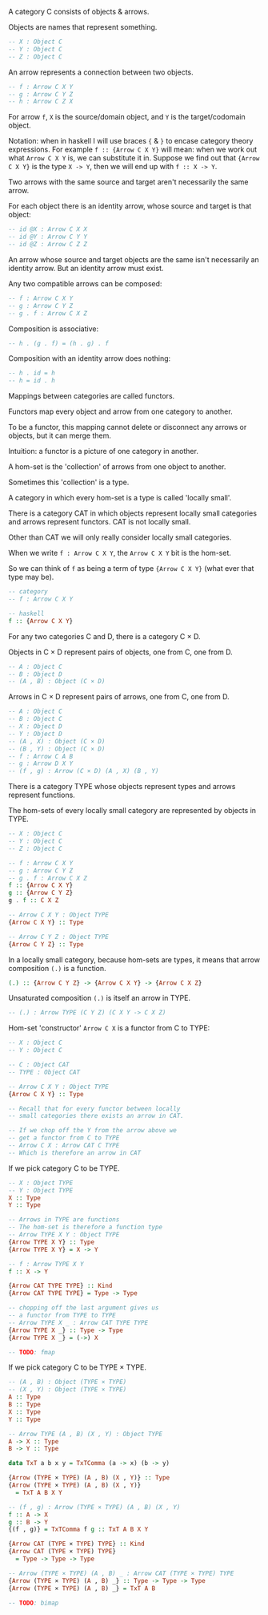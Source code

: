A category C consists of objects & arrows.

Objects are names that represent something.

```haskell
-- X : Object C
-- Y : Object C
-- Z : Object C
```

An arrow represents a connection between two objects.

```haskell
-- f : Arrow C X Y
-- g : Arrow C Y Z
-- h : Arrow C Z X
```

For arrow `f`, `X` is the source/domain object, and `Y` is the target/codomain object.

Notation: when in haskell I will use braces `{` & `}` to encase category theory
expressions.  For example `f :: {Arrow C X Y}` will mean: when we work out what
`Arrow C X Y` is, we can substitute it in.  Suppose we find out that
`{Arrow C X Y}` is the type `X -> Y`, then we will end up with `f :: X -> Y`.

Two arrows with the same source and target aren't necessarily the same arrow.

For each object there is an identity arrow, whose source and target is that
object:

```haskell
-- id @X : Arrow C X X
-- id @Y : Arrow C Y Y
-- id @Z : Arrow C Z Z
```

An arrow whose source and target objects are the same isn't necessarily an
identity arrow.  But an identity arrow must exist.

Any two compatible arrows can be composed:

```haskell
-- f : Arrow C X Y
-- g : Arrow C Y Z
-- g . f : Arrow C X Z
```

Composition is associative:

```haskell
-- h . (g . f) = (h . g) . f
```

Composition with an identity arrow does nothing:

```haskell
-- h . id = h
-- h = id . h
```

Mappings between categories are called functors.

Functors map every object and arrow from one category to another.

To be a functor, this mapping cannot delete or disconnect any arrows or
objects, but it can merge them.

Intuition: a functor is a picture of one category in another.

A hom-set is the 'collection' of arrows from one object to another.

Sometimes this 'collection' is a type.

A category in which every hom-set is a type is called 'locally small'.

There is a category CAT in which objects represent locally small categories and arrows
represent functors.  CAT is not locally small.

Other than CAT we will only really consider locally small categories.

When we write `f : Arrow C X Y`, the `Arrow C X Y` bit is the hom-set.

So we can think of `f` as being a term of type `{Arrow C X Y}` (what ever that
type may be).

```haskell
-- category
-- f : Arrow C X Y

-- haskell
f :: {Arrow C X Y}
```

For any two categories C and D, there is a category C × D.

Objects in C × D represent pairs of objects, one from C, one from D.

```haskell
-- A : Object C
-- B : Object D
-- (A , B) : Object (C × D)
```

Arrows in C × D represent pairs of arrows, one from C, one from D.

```haskell
-- A : Object C
-- B : Object C
-- X : Object D
-- Y : Object D
-- (A , X) : Object (C × D)
-- (B , Y) : Object (C × D)
-- f : Arrow C A B
-- g : Arrow D X Y
-- (f , g) : Arrow (C × D) (A , X) (B , Y)
```

There is a category TYPE whose objects represent types and arrows represent functions.

The hom-sets of every locally small category are represented by objects in TYPE.

```haskell
-- X : Object C
-- Y : Object C
-- Z : Object C

-- f : Arrow C X Y
-- g : Arrow C Y Z
-- g . f : Arrow C X Z
f :: {Arrow C X Y}
g :: {Arrow C Y Z}
g . f :: C X Z

-- Arrow C X Y : Object TYPE
{Arrow C X Y} :: Type

-- Arrow C Y Z : Object TYPE
{Arrow C Y Z} :: Type
```

In a locally small category, because hom-sets are types, it means that arrow
composition `(.)` is a function.

```haskell
(.) :: {Arrow C Y Z} -> {Arrow C X Y} -> {Arrow C X Z}
```

Unsaturated composition `(.)` is itself an arrow in TYPE.

```haskell
-- (.) : Arrow TYPE (C Y Z) (C X Y -> C X Z)
```

Hom-set 'constructor' `Arrow C X` is a functor from C to TYPE:

```haskell
-- X : Object C
-- Y : Object C

-- C : Object CAT
-- TYPE : Object CAT

-- Arrow C X Y : Object TYPE
{Arrow C X Y} :: Type

-- Recall that for every functor between locally
-- small categories there exists an arrow in CAT.

-- If we chop off the Y from the arrow above we
-- get a functor from C to TYPE
-- Arrow C X : Arrow CAT C TYPE
-- Which is therefore an arrow in CAT
```

If we pick category C to be TYPE.

```haskell
-- X : Object TYPE
-- Y : Object TYPE
X :: Type
Y :: Type

-- Arrows in TYPE are functions
-- The hom-set is therefore a function type
-- Arrow TYPE X Y : Object TYPE
{Arrow TYPE X Y} :: Type
{Arrow TYPE X Y} = X -> Y

-- f : Arrow TYPE X Y
f :: X -> Y

{Arrow CAT TYPE TYPE} :: Kind
{Arrow CAT TYPE TYPE} = Type -> Type

-- chopping off the last argument gives us
-- a functor from TYPE to TYPE
-- Arrow TYPE X _ : Arrow CAT TYPE TYPE
{Arrow TYPE X _} :: Type -> Type
{Arrow TYPE X _} = (->) X

-- TODO: fmap

```

If we pick category C to be TYPE × TYPE.

```haskell
-- (A , B) : Object (TYPE × TYPE)
-- (X , Y) : Object (TYPE × TYPE)
A :: Type
B :: Type
X :: Type
Y :: Type

-- Arrow TYPE (A , B) (X , Y) : Object TYPE
A -> X :: Type
B -> Y :: Type

data TxT a b x y = TxTComma (a -> x) (b -> y)

{Arrow (TYPE × TYPE) (A , B) (X , Y)} :: Type
{Arrow (TYPE × TYPE) (A , B) (X , Y)}
  = TxT A B X Y

-- (f , g) : Arrow (TYPE × TYPE) (A , B) (X , Y)
f :: A -> X
g :: B -> Y
{(f , g)} = TxTComma f g :: TxT A B X Y

{Arrow CAT (TYPE × TYPE) TYPE} :: Kind
{Arrow CAT (TYPE × TYPE) TYPE}
  = Type -> Type -> Type

-- Arrow (TYPE × TYPE) (A , B) _ : Arrow CAT (TYPE × TYPE) TYPE
{Arrow (TYPE × TYPE) (A , B) _} :: Type -> Type -> Type
{Arrow (TYPE × TYPE) (A , B) _} = TxT A B

-- TODO: bimap
```

